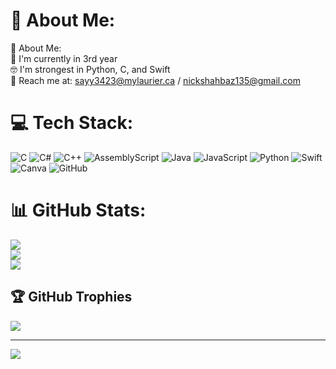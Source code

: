 # 💫 About Me:
💫 About Me:<br>🩼 I'm currently in 3rd year                                                                                                                                   <br>🤓 I'm strongest in Python, C, and Swift                                                                                                                            <br>📩 Reach me at: sayy3423@mylaurier.ca / nickshahbaz135@gmail.com


# 💻 Tech Stack:
![C](https://img.shields.io/badge/c-%2300599C.svg?style=for-the-badge&logo=c&logoColor=white) ![C#](https://img.shields.io/badge/c%23-%23239120.svg?style=for-the-badge&logo=csharp&logoColor=white) ![C++](https://img.shields.io/badge/c++-%2300599C.svg?style=for-the-badge&logo=c%2B%2B&logoColor=white) ![AssemblyScript](https://img.shields.io/badge/assembly%20script-%23000000.svg?style=for-the-badge&logo=assemblyscript&logoColor=white) ![Java](https://img.shields.io/badge/java-%23ED8B00.svg?style=for-the-badge&logo=openjdk&logoColor=white) ![JavaScript](https://img.shields.io/badge/javascript-%23323330.svg?style=for-the-badge&logo=javascript&logoColor=%23F7DF1E) ![Python](https://img.shields.io/badge/python-3670A0?style=for-the-badge&logo=python&logoColor=ffdd54) ![Swift](https://img.shields.io/badge/swift-F54A2A?style=for-the-badge&logo=swift&logoColor=white) ![Canva](https://img.shields.io/badge/Canva-%2300C4CC.svg?style=for-the-badge&logo=Canva&logoColor=white) ![GitHub](https://img.shields.io/badge/github-%23121011.svg?style=for-the-badge&logo=github&logoColor=white)
# 📊 GitHub Stats:
![](https://github-readme-stats.vercel.app/api?username=shazzz135&theme=dark&hide_border=false&include_all_commits=true&count_private=false)<br/>
![](https://github-readme-streak-stats.herokuapp.com/?user=shazzz135&theme=dark&hide_border=false)<br/>
![](https://github-readme-stats.vercel.app/api/top-langs/?username=shazzz135&theme=dark&hide_border=false&include_all_commits=true&count_private=false&layout=compact)

## 🏆 GitHub Trophies
![](https://github-profile-trophy.vercel.app/?username=shazzz135&theme=blue-green&no-frame=false&no-bg=true&margin-w=4)

---
[![](https://visitcount.itsvg.in/api?id=shazzz135&icon=0&color=0)](https://visitcount.itsvg.in)

<!-- Proudly created with GPRM ( https://gprm.itsvg.in ) -->
